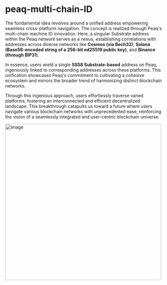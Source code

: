 # peaq-multi-chain-ID
The fundamental idea revolves around a unified address empowering seamless cross-platform navigation. The concept is realized through Peaq's multi-chain machine ID innovation. Here, a singular Substrate address within the Peaq network serves as a nexus, establishing correlations with addresses across diverse networks like **Cosmos (via Bech32)**, **Solana (Base58-encoded string of a 256-bit ed25519 public key)**, and **Binance (through BIP31**).

In essence, users wield a single **SS58 Substrate-based** address on Peaq, ingeniously linked to corresponding addresses across these platforms. This unification showcases Peaq's commitment to cultivating a cohesive ecosystem and mirrors the broader trend of harmonizing distinct blockchain networks.

Through this ingenious approach, users effortlessly traverse varied platforms, fostering an interconnected and efficient decentralized landscape. This breakthrough catapults us toward a future where users navigate various blockchain networks with unprecedented ease, reinforcing the vision of a seamlessly integrated and user-centric blockchain universe.

<img width="500" alt="image" src="https://github.com/peaqnetwork/peaq-multi-chain-ID/assets/101552881/9eadb020-39d7-4ee4-abbc-33e7529652ec">
